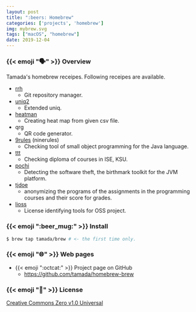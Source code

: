 ```yaml
---
layout: post
title: ":beers: Homebrew"
categories: ['projects', 'homebrew']
img: mybrew.svg
tags: ["macOS", "homebrew"]
date: 2019-12-04
---
```


### {{< emoji ":speaking_head:" >}} Overview

Tamada's homebrew receipes.
Following receipes are available.

* [rrh](../rrh)
    * Git repository manager.
* [uniq2](../uniq2)
    * Extended uniq.
* [heatman](../heatman)
    * Creating heat map from given csv file.
* qrg
    * QR code generator.
* [9rules](../9rules) (ninerules)
    * Checking tool of small object programming for the Java language.
* [ttt](../ttt)
    * Checking diploma of courses in ISE, KSU.
* [pochi](../pochi)
    * Detecting the software theft, the birthmark toolkit for the JVM platform.
* [tjdoe](../tjdoe)
    * anonymizing the programs of the assignments in the programming courses and their score for grades.
* [lioss](../lioss)
    * License identifying tools for OSS project.


### {{< emoji ":beer_mug:" >}} Install

```sh
$ brew tap tamada/brew # <- the first time only.
```

### {{< emoji ":globe_with_meridians:" >}} Web pages

* {{< emoji ":octcat:" >}} Project page on GitHub
    * https://github.com/tamada/homebrew-brew

### {{< emoji ":scroll:" >}} License

[Creative Commons Zero v1.0 Universal](https://github.com/tamada/homebrew-brew/blob/master/LICENSE)


